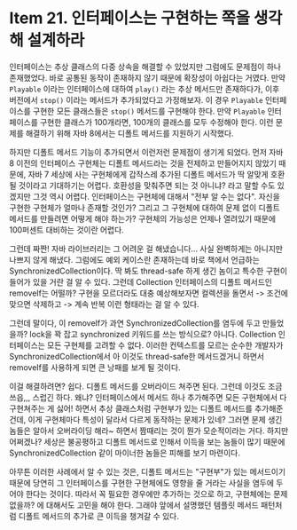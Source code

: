 # Item 21. 인터페이스는 구현하는 쪽을 생각해 설계하라

인터페이스는 추상 클래스의 다중 상속을 해결할 수 있었지만 그럼에도 문제점이 하나 존재했었다. 바로 공통된 동작이 존재하지 않기 때문에 확장성이 아쉽다는 거였다. 만약 `Playable` 이라는 인터페이스에 대하여 `play()` 라는 추상 메서드만 존재하다가, 이후 버전에서 `stop()` 이라는 메서드가 추가되었다고 가정해보자. 이 경우 `Playable` 인터페이스를 구현한 모든 클래스들은 `stop()` 메서드를 구현해야 한다. 만약 `Playable` 인터페이스를 구현한 클래스가 100개라면, 100개의 클래스를 모두 수정해야 한다. 이런 문제를 해결하기 위해 자바 8에서는 디폴트 메서드를 지원하기 시작했다. 

하지만 디폴트 메서드 기능이 추가되면서 이런저런 문제점이 생기게 되었다. 먼저 자바 8 이전의 인터페이스 구현체는 디폴트 메서드라는 것을 전제하고 만들어지지 않았기 때문에, 자바 7 세상에 사는 구현체에게 갑작스레 추가된 디폴트 메서드가 딱 알맞게 호환될 것이라고 기대하기는 어렵다. 호환성을 맞춰주면 되는 것 아니냐? 라고 말할 수도 있겠지만 그것 역시 어렵다. 인터페이스는 구현체에 대해서 "전부 알 수는 없다". 자신을 구현한 구현체가 얼마나 존재할 것인가? 그리고 그 구현체에 대하여 문제 없이 디폴트 메서드를 만들려면 어떻게 해야 하는가? 구현체의 가능성은 언제나 열려있기 때문에 100퍼센트 대비하는 것이란 어렵다. 

그런데 짜짠! 자바 라이브러리는 그 어려운 걸 해냈습니다... 사실 완벽하게는 아니지만 나쁘지 않게 해냈다. 그럼에도 예외 케이스란 존재하는데 바로 책에서 언급하는 SynchronizedCollection이다. 딱 봐도 thread-safe 하게 생긴 놈이고 특수한 구현이 들어가 있을 거란 걸 알 수 있다. 그런데 Collection 인터페이스의 디폴트 메서드인 removeIf는 어떨까? 구현을 모르더라도 대충 예상해보자면 컬렉션을 돌면서 -> 조건에 맞으면 삭제하고 -> 계속 반복 이런 형태라는 걸 알 수 있다.

그런데 말이다, 이 removeIf가 과연 SynchronizedCollection를 염두에 두고 만들었을까? lock을 꽉 잡고 synchronized 키워드를 쓰는 방식으로? 아니다. Collection 인터페이스는 모든 구현체를 고려할 수 없다. 이러한 컨텍스트를 모르는 순수한 개발자가 SynchronizedCollection에서 아 이것도 thread-safe한 메서드겠거니 하면서 removeIf를 사용하게 되면 큰 낭패를 보게 될 것이다.

이걸 해결하려면? 쉽다. 디폴트 메서드를 오버라이드 쳐주면 된다. 그런데 이것도 조금 쓰읍,,, 스럽긴 하다. 왜냐? 인터페이스에서 메서드 하나 추가해주면 모든 구현체에서 다 구현쳐주는 게 싫어! 하면서 추상 클래스처럼 구현부가 있는 디폴트 메서드를 추가해준 건데, 이게 구현체마다 특성이 달라서 다르게 동작하는 문제가 있네? 그러면 문제 생긴 놈들은 알아서 오버라이딩 해라~ 하면서 짬때리는 것이 뭔가 모순적이라는 거다. 하지만 어쩌겠나? 세상은 불공평하고 디폴트 메서드로 인해서 이득을 보는 놈들이 많기 때문에 SynchronizedCollection 같이 마이너한 놈들은 피해를 보기 마련이다.

아무튼 이러한 사례에서 알 수 있는 것은, 디폴트 메서드는 "구현부"가 있는 메서드이기 때문에 당연히 그 인터페이스를 구현한 구현체에도 영향을 줄 거라는 사실을 염두에 두어야 한다는 것이다. 따라서 꼭 필요한 경우에만 추가하는 것으로 하고, 구현체에는 문제 없을까? 에 대해서도 고민을 해야 한다. 그래야 앞에서 설명했던 템플릿 메서드 패턴처럼 디폴트 메서드의 추가로 큰 이득을 챙겨갈 수 있다.